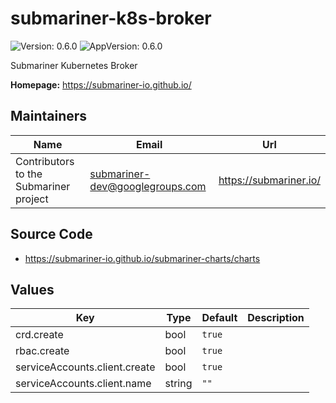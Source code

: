 # submariner-k8s-broker

![Version: 0.6.0](https://img.shields.io/badge/Version-0.6.0-informational?style=flat-square) ![AppVersion: 0.6.0](https://img.shields.io/badge/AppVersion-0.6.0-informational?style=flat-square)

Submariner Kubernetes Broker

**Homepage:** <https://submariner-io.github.io/>

## Maintainers

| Name | Email | Url |
| ---- | ------ | --- |
| Contributors to the Submariner project | submariner-dev@googlegroups.com | https://submariner.io/ |

## Source Code

* <https://submariner-io.github.io/submariner-charts/charts>

## Values

| Key | Type | Default | Description |
|-----|------|---------|-------------|
| crd.create | bool | `true` |  |
| rbac.create | bool | `true` |  |
| serviceAccounts.client.create | bool | `true` |  |
| serviceAccounts.client.name | string | `""` |  |
